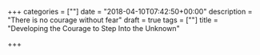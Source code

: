 +++
categories = [""]
date = "2018-04-10T07:42:50+00:00"
description = "There is no courage without fear"
draft = true
tags = [""]
title = "Developing the Courage to Step Into the Unknown"

+++
